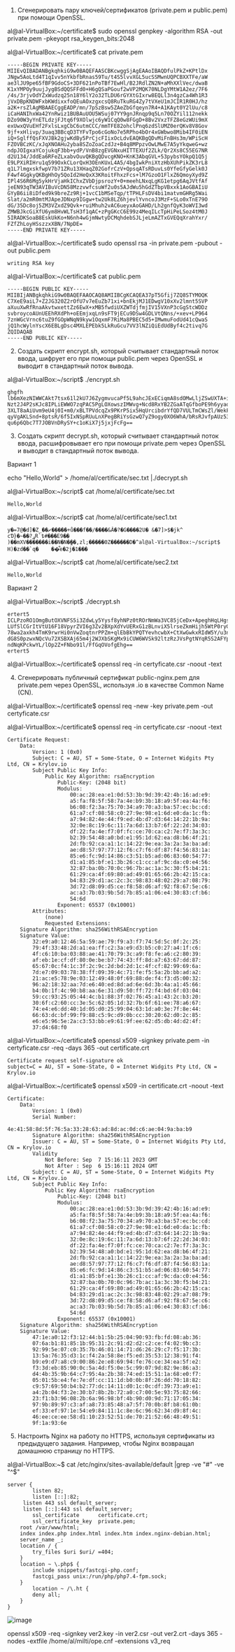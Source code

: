 1. Сгенерировать пару ключей/сертификатов (private.pem и public.pem) при помощи OpenSSL.

al@al-VirtualBox:~/certificate$ sudo openssl genpkey -algorithm RSA -out private.pem -pkeyopt rsa_keygen_bits:2048

al@al-VirtualBox:~/certificate$ cat private.pem 
````
-----BEGIN PRIVATE KEY-----
MIIEvQIBADANBgkqhkiG9w0BAQEFAASCBKcwggSjAgEAAoIBAQDfulPkZ+KPtlDx
JNgw5AoLtd4T1qIvv5nYkbfbRnas59Tu/t4S5lvvXGL5ucSSMwnUQPCBXXTFe/aW
ae3lJU9pe65fBF9GdoCS+3DF621nPoTBf7EwHl/B2JRdlZN2N+aMhXXlVec/dwaB
K1xYMPOy9uujJygBSdQQSFFd0+H6gQSaPGouf2wVP2MQK70NLDgYMtW1A2ez/7F6
/4s/3rjvOdYZxWudzq25n18Y6lY2o32TLDU6rGYXtGIxrw8EQLl3n4gzCa4Wh1R3
jVxDBpKNDWFxbKWdixxfoQEuAOxzgxcsQ8RuTkuRG4Zy7tVXeU1mJCIR1R0HJ/hz
a2K+rsZlAgMBAAECggEADP/mn/7pSzBsw5ZAeZbGfqeyn7R4+A1KAyt0Y2lUu/c8
iCaHANIhxWa42YnRwiz1BUBAuUOU5WSuj07YY9gnJRnqp9q5Ln70OZYil112nekk
DZo90W3yYnETLdzjFJtq6f9XOlwjc6yW1CqQ0w8FGgD+8Bv2VxzTFZ8eGzWUi9mX
exUwxQVuEHf2FxlsLxgCbC6utmCCC/mmTFE82ohclPnq6zdSlUMZ0erQKv8V8Gov
9jf+xHlivp/3uaq3BBcqD3TYFvTpo6cGoNo7e5RPho4bOr4xGWbwo8Mib4IF0iEN
iQ+SglffQsFXVJBk2gjwKdBy5PrCjcFIixOcLdvEAQKBgQDvMiFnBHs3m/WPiScH
FZOVBCzKC/xJqXNOAHu2yba8SZoZoaCzdJz+B4q8MPpzvOwLMwE7A5yYkqweG+wz
ndpJOIgxaYCojukqF3bb+ydP/VnB8zgEVGNxuHITTEXUf2ZLk/Qr2Xs8C55EG7NR
d2U134/JddEa6RFeZLxabvOuvQKBgQDvcgKNO+KnK3AbqGVL+53pybsYOkpQ1Q5j
E9LPXiRIHru1q599OxkCLorQxH3OEnKUxL4A5/4bgIwkPniXtzHbXUhPikZK3rL8
q1L7lmgxskfwpV7b71ZRu13XHaqZ02GofrCzV+QpsqATsRDuvLs0YfeGfyGelk0J
F4wf4GgkyQKBgHhOy5QoId2HeQxX3KRoitFhxzFcs+lM7GzoO1FlxZ6QmoyXyd9Z
IPl4S6R6Mg5ykHrVjaHkIChxZVbDjpsrozY+0+meehLNxqLgKG1etpg6AqJVtfAf
jeEN93qTW3AVIBuVcDN58MzzvwfcsuWf2u0s5AJdWu5hGdZTbpVBxxk1AoGBAIiU
GYyB6ii8iDfed9k9breZz9Rj+1vcC1bMSeTqp/tTPHLFsDV4bi1matvmGHRg5Wai
Slat/a2mR0mtMJApeJDNxp9IGgw+tw2Uk8LZ6hjevlYvncoJ3MzF+SLo0xTnE79O
dG/35Dc8oj5ZM3VZxdZ9Qvk+ruiMhuh2vAC6ueyxAoGAHD/Lh2gnfQyK3oWVI3wd
ZMWBJkcGiXfU6ym8HvWLTsH3f1qAC+zPgGKcC6E99z4MeqILcTpHiPeLSoz4tM0J
5IRADKSoaB8EskUkKo+N6nh4wGjmNwtyDCMqhdebSJLjeLmAZTxGVEQqXrahYxr/
FZfZhLoyHSszzxXBN/7NpDE=
-----END PRIVATE KEY-----
````
al@al-VirtualBox:~/certificate$ sudo openssl rsa -in private.pem -pubout -out public.pem 
````
writing RSA key
````
al@al-VirtualBox:~/certificate$ cat public.pem 
````
-----BEGIN PUBLIC KEY-----
MIIBIjANBgkqhkiG9w0BAQEFAAOCAQ8AMIIBCgKCAQEA37pT5Gfij7ZQ8STYMOQK
C7XeE9aiL7+Z2JG320Z2rOfU7v7eEuZb71xi+bnEkjMJ1EDwgV10xXv2lmnt5SVP
aXuuXwRfRnaAkvtwxettZz6EwX+xMB5fwdiUXZWTdjfmjIV15VXnP3cGgStcWDDz
svbroycoAUnUEEhRXdPh+oEEmjxqLn9sFT9jECu9DSw4GDLVtQNns/+xev+LP964
7znWGcVrnc6tuZ9fGOpWNqN9kyw1OqxmF7RiMa8PBEC5d5+IMwmuFodUd41cQwaS
jQ1hcWylnYscX6EBLgDsc4MXLEPEbk5LkRuGcu7VV3lNZiQiEdUdByf4c2tivq7G
ZQIDAQAB
-----END PUBLIC KEY-----
````
2. Создать скрипт encrypt.sh, который считывает стандартный поток ввода, шифрует его при помощи public.pem через OpenSSL и выводит в стандартный поток вывода.

al@al-VirtualBox:~/script$ ./encrypt.sh 
````
ghgfh
lb6mXezNIWWCAkt7tsx61l2kU7J6ZygmvucaPf5L9ahcJExECiqmA8sdOMwLljZSwUXTA+iNScWY
Nzt2J4P2sKJc8IPLiEWWO7zqPAC5PgLOXowszIMWvg+Ncd8RxYB2ZGaATqGfboPE9h6yyaqJfrJu
3XLT8aAiUvm9eU4j0I+m0/xBLTPVdcqZx9PKrP5ix5HqUrcibdrYfQD7VULTmCWsZl/WekFjPBgm
qyVgAKLSnd+8ptsR/6f5IxNSpRUuLnXPegBRiYsGzwQ7yZ9ogy0XO6WhA/bRsRJvfpAUz53Mhqs4
qu6p6Qbc7T7JOBVnDRySY+c1oKiX7j5jxjFcFg==
````
3. Создать скрипт decrypt.sh, который считывает стандартный поток ввода, расшифровывает его при помощи private.pem через OpenSSL и выводит в стандартный поток вывода.

Вариант 1

echo "Hello,World" > /home/al/certificate/sec.txt |./decrypt.sh

al@al-VirtualBox:~/script$ cat /home/al/certificate/sec.txt
````
Hello,World
````
al@al-VirtualBox:~/script$ cat /home/al/certificate/sec1.txt
````
y�=7@�d]�Z_��ޗ�����+ů���f��/����&Ă�?�G����2U� &�7]>$�jk^
cƊ}�~��?ړR`ȶ#���E9��
)��mXV�������i��N�N�̼��,zl;�����0Z������D�^al@al-VirtualBox:~/script$ H)�zd��`q�	��͋e�2j�1���
````
al@al-VirtualBox:~/script$ cat /home/al/certificate/sec2.txt
````
Hello,World
````

Вариант 2

al@al-VirtualBox:~/script$ ./decrypt.sh 
````
ertert5
ICLPzoRO1OmgButOXVNFS5i3ZdwLy5Yysf8yhNPz0tROrNmWa3VC85jCeDx+ApeghHqLHgsOI+/d
LUfSlCGrItVtU16F18VpyrZVI6g3Zv2BXpXdYvUERxG1zBLnviX5lrseZkmHijh5WtP0ryG3tfTA
78wa2axkh4TmK9rwrHi0nVwZoqtnrPPZm+qlEbBkYPQTYevhcwbX+CtXwGwkxRIdW5Y/u3nnQkEY
dG8S0pzwxNQcVu72XSBXAj65m4j2WJXbSKgMx9iCUW6WVSk92ltzRzJVsPgtNYqR5S2AFYpFSmDg
ndNqKPckwYL/lOp2Z+FNbo91l/FfGqOVofgEhg==
ertert5
````
al@al-VirtualBox:~/certificate$ openssl req -in certyficate.csr -noout -text

4. Сгенерировать публичный сертификат public-nginx.pem для private.pem через OpenSSL, используя <LASTNAME>.io в качестве Common Name (CN).

al@al-VirtualBox:~/certificate$ openssl req -new -key private.pem -out certyficate.csr

al@al-VirtualBox:~/certificate$ openssl req -in certyficate.csr -noout -text
````
Certificate Request:
    Data:
        Version: 1 (0x0)
        Subject: C = AU, ST = Some-State, O = Internet Widgits Pty Ltd, CN = Krylov.io
        Subject Public Key Info:
            Public Key Algorithm: rsaEncryption
                Public-Key: (2048 bit)
                Modulus:
                    00:ac:28:ea:e1:0d:53:3b:9d:39:42:4b:16:ad:e9:
                    a5:fa:f8:5f:58:7a:4e:b9:3b:18:a9:5f:ea:4a:f6:
                    b6:08:f2:3a:75:70:34:a9:70:a3:ba:57:ec:bc:cd:
                    61:a7:cf:08:58:c0:27:9e:98:e1:6d:e0:da:1c:fb:
                    a7:94:82:4e:44:f9:ed:4b:d7:d3:64:14:22:1b:9a:
                    32:0e:8c:19:6c:11:7a:6d:13:b7:6f:22:2d:34:03:
                    df:22:fa:4e:f7:0f:fc:ce:70:ca:c2:7e:f7:3a:3c:
                    b2:39:54:48:a0:bd:e1:95:1d:62:ea:d8:b6:4f:21:
                    2d:fb:92:ca:a1:1c:14:22:9e:ea:3a:2a:3a:ba:ad:
                    ae:d8:57:97:77:12:f6:c7:f6:df:87:f4:56:83:1a:
                    85:e6:fc:9d:14:86:c3:51:b5:ad:06:83:60:54:77:
                    d1:a1:85:bf:e1:3b:26:c1:cc:af:9c:da:c0:e4:56:
                    32:87:ba:0b:70:0c:96:7b:ac:1a:3c:30:f5:b4:21:
                    61:29:ca:4f:69:80:ad:49:01:65:66:2b:42:15:ca:
                    b4:83:29:d1:ac:2c:3c:98:83:48:02:29:a7:08:79:
                    3d:72:d8:09:d5:ce:f8:58:d6:af:92:f8:67:5e:c6:
                    ac:a3:7b:03:9b:5d:7b:85:a1:06:e4:30:83:cf:b6:
                    54:6d
                Exponent: 65537 (0x10001)
        Attributes:
            (none)
            Requested Extensions:
    Signature Algorithm: sha256WithRSAEncryption
    Signature Value:
        32:e9:a0:12:46:5a:59:ae:79:f9:a3:f7:74:5d:5c:0f:2c:25:
        79:4f:33:48:2d:a1:ea:ff:c2:3a:e9:d3:b5:c0:27:a4:1f:c6:
        4f:c6:10:ba:03:88:ae:41:70:79:3c:a9:f8:fe:a6:c2:80:39:
        af:eb:1e:cf:df:80:0e:be:b7:74:43:ff:8d:a7:63:67:dd:87:
        65:67:0c:f4:1c:3f:2c:9c:2d:bd:2d:1c:4f:cf:82:99:69:6a:
        7d:e7:09:03:78:38:ff:09:39:4c:71:fe:f5:5a:2b:bb:ad:a2:
        21:ac:e5:78:9e:03:12:49:48:0f:69:88:de:f4:f3:d5:00:32:
        96:a2:18:32:aa:7d:e6:40:ed:8d:ad:6e:6d:3b:4a:a1:45:66:
        b4:0b:1f:4c:90:b8:aa:6e:31:d9:50:ff:72:f4:bd:6f:03:04:
        59:cc:93:25:05:44:4c:b1:88:3f:02:76:45:a1:43:2c:b3:20:
        30:6f:c2:60:cc:3e:5c:62:05:1d:32:7b:6f:61:ee:78:a6:67:
        74:e4:e6:dd:40:1d:05:d0:25:99:04:63:1d:a0:3e:7f:8e:44:
        66:63:dc:bf:99:f9:88:c5:9c:d9:0b:cc:30:20:62:d0:2c:85:
        e6:e5:96:5e:2a:c3:53:bb:e9:61:9f:ee:62:d5:db:4d:d2:4f:
        37:d4:68:f0
````
al@al-VirtualBox:~/certificate$ openssl x509 -signkey private.pem -in certyficate.csr -req -days 365 -out certificate.crt
````
Certificate request self-signature ok
subject=C = AU, ST = Some-State, O = Internet Widgits Pty Ltd, CN = Krylov.io
````
al@al-VirtualBox:~/certificate$ openssl x509 -in certificate.crt -noout -text

````
Certificate:
    Data:
        Version: 1 (0x0)
        Serial Number:
            4e:41:58:8d:5f:76:5a:33:28:63:ad:8d:ac:0d:c6:ae:04:9a:ba:b9
        Signature Algorithm: sha256WithRSAEncryption
        Issuer: C = AU, ST = Some-State, O = Internet Widgits Pty Ltd, CN = Krylov.io
        Validity
            Not Before: Sep  7 15:16:11 2023 GMT
            Not After : Sep  6 15:16:11 2024 GMT
        Subject: C = AU, ST = Some-State, O = Internet Widgits Pty Ltd, CN = Krylov.io
        Subject Public Key Info:
            Public Key Algorithm: rsaEncryption
                Public-Key: (2048 bit)
                Modulus:
                    00:ac:28:ea:e1:0d:53:3b:9d:39:42:4b:16:ad:e9:
                    a5:fa:f8:5f:58:7a:4e:b9:3b:18:a9:5f:ea:4a:f6:
                    b6:08:f2:3a:75:70:34:a9:70:a3:ba:57:ec:bc:cd:
                    61:a7:cf:08:58:c0:27:9e:98:e1:6d:e0:da:1c:fb:
                    a7:94:82:4e:44:f9:ed:4b:d7:d3:64:14:22:1b:9a:
                    32:0e:8c:19:6c:11:7a:6d:13:b7:6f:22:2d:34:03:
                    df:22:fa:4e:f7:0f:fc:ce:70:ca:c2:7e:f7:3a:3c:
                    b2:39:54:48:a0:bd:e1:95:1d:62:ea:d8:b6:4f:21:
                    2d:fb:92:ca:a1:1c:14:22:9e:ea:3a:2a:3a:ba:ad:
                    ae:d8:57:97:77:12:f6:c7:f6:df:87:f4:56:83:1a:
                    85:e6:fc:9d:14:86:c3:51:b5:ad:06:83:60:54:77:
                    d1:a1:85:bf:e1:3b:26:c1:cc:af:9c:da:c0:e4:56:
                    32:87:ba:0b:70:0c:96:7b:ac:1a:3c:30:f5:b4:21:
                    61:29:ca:4f:69:80:ad:49:01:65:66:2b:42:15:ca:
                    b4:83:29:d1:ac:2c:3c:98:83:48:02:29:a7:08:79:
                    3d:72:d8:09:d5:ce:f8:58:d6:af:92:f8:67:5e:c6:
                    ac:a3:7b:03:9b:5d:7b:85:a1:06:e4:30:83:cf:b6:
                    54:6d
                Exponent: 65537 (0x10001)
    Signature Algorithm: sha256WithRSAEncryption
    Signature Value:
        47:1e:a0:12:f3:12:44:b1:5b:25:04:90:93:fb:fd:08:ab:36:
        07:6a:b1:81:85:1b:95:31:2c:91:d2:d2:c2:ce:f4:02:9b:c3:
        92:99:5e:07:c0:35:7b:46:01:14:71:d6:26:29:c7:f5:17:3b:
        13:5a:76:35:d3:1c:f4:2a:58:8e:f5:ed:35:53:12:38:91:f4:
        b9:e9:d7:a8:c9:00:86:2e:e8:69:94:fe:76:ce:34:ea:5f:e2:
        f3:3d:eb:85:90:0c:5a:4d:f5:0e:5c:99:07:9d:82:9e:86:a3:
        d4:4b:35:9b:64:c7:95:4a:2b:38:74:ed:15:51:1a:68:e0:f7:
        05:01:5b:e4:fe:7e:df:cc:11:1d:b0:0b:8f:26:dd:70:18:82:
        c9:57:69:50:b4:b2:77:dc:14:11:d0:1c:0c:df:39:73:a9:e1:
        a4:2b:04:f3:2e:30:b7:8b:2b:72:a0:c7:00:5e:93:75:82:66:
        23:f1:b3:96:08:2b:6a:96:98:bf:4b:90:d0:9d:71:17:05:34:
        97:9b:89:97:c3:af:a8:73:85:48:a7:5f:70:0b:8f:b8:61:0b:
        ef:33:ef:97:1e:54:e9:84:11:1c:8e:6c:96:62:34:d9:8f:4c:
        46:ee:ce:ee:58:d1:10:23:52:51:de:70:21:52:66:48:49:51:
        9f:1a:93:6e
````
5. Настроить Nginx на работу по HTTPS, используя сертификаты из предыдущего задания. Например, чтобы Nginx возвращал домашнюю страницу по HTTPS.

al@al-VirtualBox:~$ cat /etc/nginx/sites-available/default |grep -ve "#" -ve "^$"
````
server {
        listen 82;
        listen [::]:82;
	 listen 443 ssl default_server;
	 listen [::]:443 ssl default_server;
        ssl_certificate      certificate.crt;
        ssl_certificate_key  private.pem;
	root /var/www/html;
	index index.php index.html index.htm index.nginx-debian.html;
	server_name _;
	location / {
		try_files $uri $uri/ =404;
	}
	location ~ \.php$ {
		include snippets/fastcgi-php.conf;
		fastcgi_pass unix:/run/php/php7.4-fpm.sock;
	}
        location ~ /\.ht {
		deny all;
	}
}
````
![image](https://github.com/tms-dos17-onl/Alex-Krylov/assets/139115675/fa817977-70e4-462b-87b6-dc9f524f72ee)

openssl x509 -req -signkey ver2.key -in ver2.csr -out ver2.crt -days 365 -nodes -extfile /home/al/milti/ope.cnf -extensions v3_req

